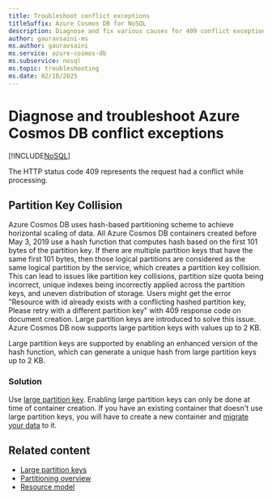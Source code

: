 ```yaml
---
title: Troubleshoot conflict exceptions
titleSuffix: Azure Cosmos DB for NoSQL
description: Diagnose and fix various causes for 409 conflict exceptions that can occur when working with Azure Cosmos DB for NoSQL.
author: gauravsaini-ms
ms.author: gauravsaini
ms.service: azure-cosmos-db
ms.subservice: nosql
ms.topic: troubleshooting
ms.date: 02/18/2025
---
```


# Diagnose and troubleshoot Azure Cosmos DB conflict exceptions

[!INCLUDE[NoSQL](../includes/appliesto-nosql.md)]

The HTTP status code 409 represents the request had a conflict while processing.

## Partition Key Collision

Azure Cosmos DB uses hash-based partitioning scheme to achieve horizontal scaling of data. All Azure Cosmos DB containers created before May 3, 2019 use a hash function that computes hash based on the first 101 bytes of the partition key. If there are multiple partition keys that have the same first 101 bytes, then those logical partitions are considered as the same logical partition by the service, which creates a partition key collision. This can lead to issues like partition key collisions, partition size quota being incorrect, unique indexes being incorrectly applied across the partition keys, and uneven distribution of storage. Users might get the error "Resource with id already exists with a conflicting hashed partition key, Please retry with a different partition key" with 409 response code on document creation. Large partition keys are introduced to solve this issue. Azure Cosmos DB now supports large partition keys with values up to 2 KB.
 
Large partition keys are supported by enabling an enhanced version of the hash function, which can generate a unique hash from large partition keys up to 2 KB. 

### Solution

Use [large partition key](../large-partition-keys.md). Enabling large partition keys can only be done at time of container creation. If you have an existing container that doesn't use large partition keys, you will have to create a new container and [migrate your data](../container-copy.md) to it.

## Related content

- [Large partition keys](../large-partition-keys.md)
- [Partitioning overview](../partitioning-overview.md)
- [Resource model](../resource-model.md)
